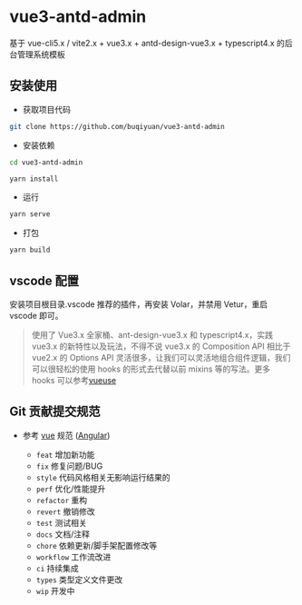 # vue3-antd-admin

基于 vue-cli5.x / vite2.x + vue3.x + antd-design-vue3.x + typescript4.x 的后台管理系统模板

## 安装使用

- 获取项目代码

```bash
git clone https://github.com/buqiyuan/vue3-antd-admin
```

- 安装依赖

```bash
cd vue3-antd-admin

yarn install

```

- 运行

```bash
yarn serve
```

- 打包

```bash
yarn build
```

## vscode 配置

安装项目根目录.vscode 推荐的插件，再安装 Volar，并禁用 Vetur，重启 vscode 即可。

> 使用了 Vue3.x 全家桶、ant-design-vue3.x 和 typescript4.x，实践 vue3.x 的新特性以及玩法，不得不说 vue3.x 的 Composition API 相比于 vue2.x 的 Options API 灵活很多，让我们可以灵活地组合组件逻辑，我们可以很轻松的使用 hooks 的形式去代替以前 mixins 等的写法。更多 hooks 可以参考[vueuse](https://vueuse.org/functions.html)

## Git 贡献提交规范

- 参考 [vue](https://github.com/vuejs/vue/blob/dev/.github/COMMIT_CONVENTION.md) 规范 ([Angular](https://github.com/conventional-changelog/conventional-changelog/tree/master/packages/conventional-changelog-angular))

  - `feat` 增加新功能
  - `fix` 修复问题/BUG
  - `style` 代码风格相关无影响运行结果的
  - `perf` 优化/性能提升
  - `refactor` 重构
  - `revert` 撤销修改
  - `test` 测试相关
  - `docs` 文档/注释
  - `chore` 依赖更新/脚手架配置修改等
  - `workflow` 工作流改进
  - `ci` 持续集成
  - `types` 类型定义文件更改
  - `wip` 开发中
